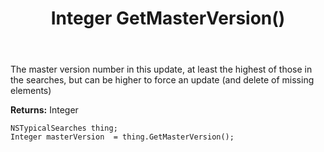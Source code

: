﻿---
uid: crmscript_ref_NSTypicalSearches_GetMasterVersion
title: Integer GetMasterVersion()
intellisense: NSTypicalSearches.GetMasterVersion
keywords: NSTypicalSearches, GetMasterVersion
so.topic: reference
---

The master version number in this update, at least the highest of those in the searches, but can be higher to force an update (and delete of missing elements)

**Returns:** Integer


```crmscript
NSTypicalSearches thing;
Integer masterVersion  = thing.GetMasterVersion();
```


